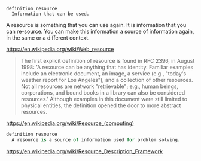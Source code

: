 
```
definition resource
  Information that can be used.
```

A resource is something that you can use again. It is information that you can re-source. You can make this information a source of information again, in the same or a different context.

https://en.wikipedia.org/wiki/Web_resource

> The first explicit definition of resource is found in RFC 2396, in August 1998: 'A resource can be anything that has identity. Familiar examples include an electronic document, an image, a service (e.g., "today's weather report for Los Angeles"), and a collection of other resources. Not all resources are network "retrievable"; e.g., human beings, corporations, and bound books in a library can also be considered resources.' Although examples in this document were still limited to physical entities, the definition opened the door to more abstract resources.

https://en.wikipedia.org/wiki/Resource_(computing)

```coffee
definition resource
  A resource is a source of information used for problem solving.
```

https://en.wikipedia.org/wiki/Resource_Description_Framework
